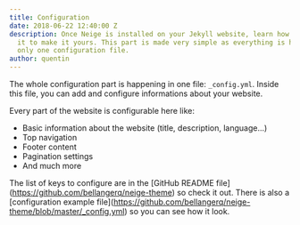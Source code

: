 ```yaml
---
title: Configuration
date: 2018-06-22 12:40:00 Z
description: Once Neige is installed on your Jekyll website, learn how to configure
  it to make it yours. This part is made very simple as everything is happening in
  only one configuration file.
author: quentin
---
```


The whole configuration part is happening in one file: `_config.yml`. Inside this file, you can add and configure informations about your website.

Every part of the website is configurable here like:

- Basic information about the website (title, description, language...) 
- Top navigation
- Footer content
- Pagination settings
- And much more

The list of keys to configure are in the [GitHub README file\](https://github.com/bellangerq/neige-theme) so check it out. There is also a [configuration example file\](https://github.com/bellangerq/neige-theme/blob/master/_config.yml) so you can see how it look.